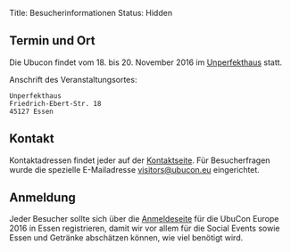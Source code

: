 Title: Besucherinformationen
Status: Hidden

## Termin und Ort

Die Ubucon findet vom 18. bis 20. November 2016 im
[Unperfekthaus](http://unperfekthaus.de/) statt.

Anschrift des Veranstaltungsortes:

    Unperfekthaus
    Friedrich-Ebert-Str. 18
    45127 Essen

## Kontakt

Kontaktadressen findet jeder auf der
[Kontaktseite]({filename}/pages/kontakt.md). Für Besucherfragen wurde
die spezielle E-Mailadresse <visitors@ubucon.eu> eingerichtet.

## Anmeldung

Jeder Besucher sollte sich über die
[Anmeldeseite](http://ubucon.org/en/events/ubucon-europe/register/)
für die UbuCon Europe 2016 in Essen registrieren, damit wir vor allem
für die Social Events sowie Essen und Getränke abschätzen können,
wie viel benötigt wird.
